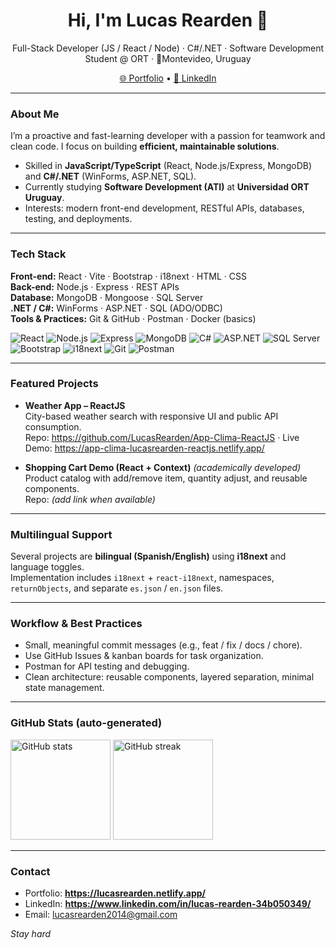 <!-- Banner / Title -->
<h1 align="center">Hi, I'm Lucas Rearden 👋</h1>
<p align="center">
  Full-Stack Developer (JS / React / Node) · C#/.NET · Software Development Student @ ORT · 📍Montevideo, Uruguay
</p>

<p align="center">
  <a href="https://lucasrearden.netlify.app" target="_blank">🌐 Portfolio</a> •
  <a href="https://www.linkedin.com/in/lucas-rearden-34b050349/" target="_blank">💼 LinkedIn</a>
</p>

---

###  About Me
I’m a proactive and fast-learning developer with a passion for teamwork and clean code. I focus on building **efficient, maintainable solutions**.

- Skilled in **JavaScript/TypeScript** (React, Node.js/Express, MongoDB) and **C#/.NET** (WinForms, ASP.NET, SQL).
- Currently studying **Software Development (ATI)** at **Universidad ORT Uruguay**.
- Interests: modern front-end development, RESTful APIs, databases, testing, and deployments.

---

###  Tech Stack
**Front-end:** React · Vite · Bootstrap · i18next · HTML · CSS  
**Back-end:** Node.js · Express · REST APIs  
**Database:** MongoDB · Mongoose · SQL Server  
**.NET / C#:** WinForms · ASP.NET · SQL (ADO/ODBC)  
**Tools & Practices:** Git & GitHub · Postman · Docker (basics)

<p>
  <img alt="React" src="https://img.shields.io/badge/React-20232A?logo=react&logoColor=61DAFB" />
  <img alt="Node.js" src="https://img.shields.io/badge/Node.js-233056?logo=node.js&logoColor=6cc24a" />
  <img alt="Express" src="https://img.shields.io/badge/Express-000?logo=express&logoColor=white" />
  <img alt="MongoDB" src="https://img.shields.io/badge/MongoDB-0e2a1a?logo=mongodb&logoColor=47A248" />
  <img alt="C#" src="https://img.shields.io/badge/C%23-239120?logo=csharp&logoColor=white" />
  <img alt="ASP.NET" src="https://img.shields.io/badge/ASP.NET-512BD4?logo=.net&logoColor=white" />
  <img alt="SQL Server" src="https://img.shields.io/badge/SQL%20Server-CC2927?logo=microsoftsqlserver&logoColor=white" />
  <img alt="Bootstrap" src="https://img.shields.io/badge/Bootstrap-563D7C?logo=bootstrap&logoColor=white" />
  <img alt="i18next" src="https://img.shields.io/badge/i18next-26A69A?logo=i18next&logoColor=white" />
  <img alt="Git" src="https://img.shields.io/badge/Git-F05032?logo=git&logoColor=white" />
  <img alt="Postman" src="https://img.shields.io/badge/Postman-FF6C37?logo=postman&logoColor=white" />
</p>

---

###  Featured Projects
- **Weather App – ReactJS**  
  City-based weather search with responsive UI and public API consumption.  
  Repo: https://github.com/LucasRearden/App-Clima-ReactJS · Live Demo: https://app-clima-lucasrearden-reactjs.netlify.app/

- **Shopping Cart Demo (React + Context)** *(academically developed)*  
  Product catalog with add/remove item, quantity adjust, and reusable components.  
  Repo: *(add link when available)*

---

###  Multilingual Support
Several projects are **bilingual (Spanish/English)** using **i18next** and language toggles.  
Implementation includes `i18next` + `react-i18next`, namespaces, `returnObjects`, and separate `es.json` / `en.json` files.

---

###  Workflow & Best Practices
- Small, meaningful commit messages (e.g., feat / fix / docs / chore).  
- Use GitHub Issues & kanban boards for task organization.  
- Postman for API testing and debugging.  
- Clean architecture: reusable components, layered separation, minimal state management.

---

###  GitHub Stats (auto-generated)
<p align="left">
  <img height="160" src="https://github-readme-stats.vercel.app/api?username=LucasRearden&show_icons=true&theme=default" alt="GitHub stats" />
  <img height="160" src="https://github-readme-streak-stats.herokuapp.com/?user=LucasRearden" alt="GitHub streak" />
</p>

---

###  Contact
- Portfolio: **https://lucasrearden.netlify.app/**  
- LinkedIn: **https://www.linkedin.com/in/lucas-rearden-34b050349/**  
- Email: lucasrearden2014@gmail.com

_Stay hard_
